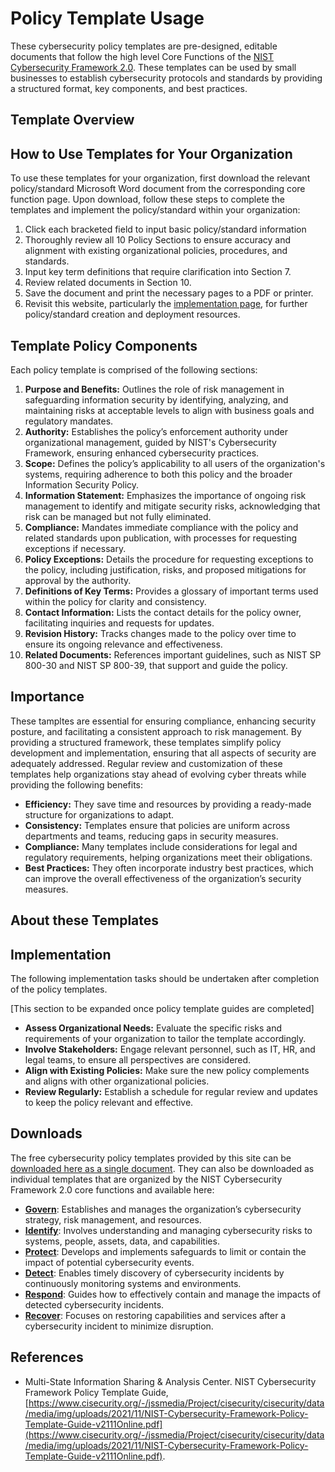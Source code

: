 # Policy Template Usage

These cybersecurity policy templates are pre-designed, editable documents that follow the high level Core Functions of the [NIST Cybersecurity Framework 2.0](https://www.nist.gov/cyberframework). These templates can be used by small businesses to establish cybersecurity protocols and standards by providing a structured format, key components, and best practices.

## Template Overview

## How to Use Templates for Your Organization

To use these templates for your organization, first download the relevant policy/standard Microsoft Word document from the corresponding core function page. Upon download, follow these steps to complete the templates and implement the policy/standard within your organization:

1. Click each bracketed field to input basic policy/standard information
2. Thoroughly review all 10 Policy Sections to ensure accuracy and alignment with existing organizational policies, procedures, and standards.
3. Input key term definitions that require clarification into Section 7.
4. Review related documents in Section 10.
5. Save the document and print the necessary pages to a PDF or printer.
6. Revisit this website, particularly the [implementation page](/pages/implementation/implementation.md), for further policy/standard creation and deployment resources.

## Template Policy Components

Each policy template is comprised of the following sections:

1. **Purpose and Benefits:** Outlines the role of risk management in safeguarding information security by identifying, analyzing, and maintaining risks at acceptable levels to align with business goals and regulatory mandates.
2. **Authority:** Establishes the policy’s enforcement authority under organizational management, guided by NIST's Cybersecurity Framework, ensuring enhanced cybersecurity practices.
3. **Scope:** Defines the policy’s applicability to all users of the organization's systems, requiring adherence to both this policy and the broader Information Security Policy.
4. **Information Statement:** Emphasizes the importance of ongoing risk management to identify and mitigate security risks, acknowledging that risk can be managed but not fully eliminated.
5. **Compliance:** Mandates immediate compliance with the policy and related standards upon publication, with processes for requesting exceptions if necessary.
6. **Policy Exceptions:** Details the procedure for requesting exceptions to the policy, including justification, risks, and proposed mitigations for approval by the authority.
7. **Definitions of Key Terms:** Provides a glossary of important terms used within the policy for clarity and consistency.
8. **Contact Information:** Lists the contact details for the policy owner, facilitating inquiries and requests for updates.
9. **Revision History:** Tracks changes made to the policy over time to ensure its ongoing relevance and effectiveness.
10. **Related Documents:** References important guidelines, such as NIST SP 800-30 and NIST SP 800-39, that support and guide the policy.

## Importance

These tampltes are essential for ensuring compliance, enhancing security posture, and facilitating a consistent approach to risk management. By providing a structured framework, these templates simplify policy development and implementation, ensuring that all aspects of security are adequately addressed. Regular review and customization of these templates help organizations stay ahead of evolving cyber threats while providing the following benefits:

* **Efficiency:** They save time and resources by providing a ready-made structure for organizations to adapt.
* **Consistency:** Templates ensure that policies are uniform across departments and teams, reducing gaps in security measures.
* **Compliance:** Many templates include considerations for legal and regulatory requirements, helping organizations meet their obligations.
* **Best Practices:** They often incorporate industry best practices, which can improve the overall effectiveness of the organization’s security measures.

## About these Templates

## Implementation

The following implementation tasks should be undertaken after completion of the policy templates.

[This section to be expanded once policy template guides are completed]

* **Assess Organizational Needs:** Evaluate the specific risks and requirements of your organization to tailor the template accordingly.
* **Involve Stakeholders:** Engage relevant personnel, such as IT, HR, and legal teams, to ensure all perspectives are considered.
* **Align with Existing Policies:** Make sure the new policy complements and aligns with other organizational policies.
* **Review Regularly:** Establish a schedule for regular review and updates to keep the policy relevant and effective.

## Downloads

The free cybersecurity policy templates provided by this site can be [downloaded here as a single document](/templates/combined/to-contain-combined-templates.txt). They can also be downloaded as individual templates that are organized by the NIST Cybersecurity Framework 2.0 core functions and available here:

* [**Govern**](/pages/govern/govern.md): Establishes and manages the organization’s cybersecurity strategy, risk management, and resources.
* [**Identify**](/pages/identify/identify.md): Involves understanding and managing cybersecurity risks to systems, people, assets, data, and capabilities.
* [**Protect**](/pages/protect/protect.md): Develops and implements safeguards to limit or contain the impact of potential cybersecurity events.
* [**Detect**](/pages/detect/detect.md): Enables timely discovery of cybersecurity incidents by continuously monitoring systems and environments.
* [**Respond**](/pages/respond/respond.md): Guides how to effectively contain and manage the impacts of detected cybersecurity incidents.
* [**Recover**](/pages/recover/readme.md): Focuses on restoring capabilities and services after a cybersecurity incident to minimize disruption.

## References

* Multi-State Information Sharing & Analysis Center. NIST Cybersecurity Framework Policy Template Guide, [https://www.cisecurity.org/-/jssmedia/Project/cisecurity/cisecurity/data/media/img/uploads/2021/11/NIST-Cybersecurity-Framework-Policy-Template-Guide-v2111Online.pdf](https://www.cisecurity.org/-/jssmedia/Project/cisecurity/cisecurity/data/media/img/uploads/2021/11/NIST-Cybersecurity-Framework-Policy-Template-Guide-v2111Online.pdf).
